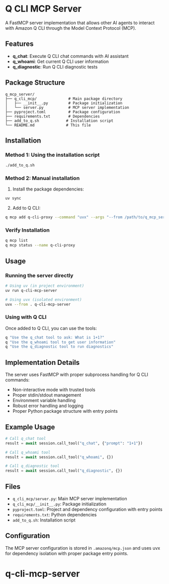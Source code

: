 # Q CLI MCP Server

A FastMCP server implementation that allows other AI agents to interact with Amazon Q CLI through the Model Context Protocol (MCP).

## Features

- **q_chat**: Execute Q CLI chat commands with AI assistant
- **q_whoami**: Get current Q CLI user information
- **q_diagnostic**: Run Q CLI diagnostic tests

## Package Structure

```
q_mcp_server/
├── q_cli_mcp/              # Main package directory
│   ├── __init__.py         # Package initialization
│   └── server.py           # MCP server implementation
├── pyproject.toml          # Package configuration
├── requirements.txt        # Dependencies
├── add_to_q.sh            # Installation script
└── README.md              # This file
```

## Installation

### Method 1: Using the installation script
```bash
./add_to_q.sh
```

### Method 2: Manual installation

1. Install the package dependencies:
```bash
uv sync
```

2. Add to Q CLI:
```bash
q mcp add q-cli-proxy --command "uvx" --args "--from /path/to/q_mcp_server q-cli-mcp-server"
```

### Verify Installation

```bash
q mcp list
q mcp status --name q-cli-proxy
```

## Usage

### Running the server directly
```bash
# Using uv (in project environment)
uv run q-cli-mcp-server

# Using uvx (isolated environment)
uvx --from . q-cli-mcp-server
```

### Using with Q CLI
Once added to Q CLI, you can use the tools:
```bash
q "Use the q_chat tool to ask: What is 1+1?"
q "Use the q_whoami tool to get user information"
q "Use the q_diagnostic tool to run diagnostics"
```

## Implementation Details

The server uses FastMCP with proper subprocess handling for Q CLI commands:
- Non-interactive mode with trusted tools
- Proper stdin/stdout management
- Environment variable handling
- Robust error handling and logging
- Proper Python package structure with entry points

## Example Usage

```python
# Call q_chat tool
result = await session.call_tool("q_chat", {"prompt": "1+1"})

# Call q_whoami tool
result = await session.call_tool("q_whoami", {})

# Call q_diagnostic tool
result = await session.call_tool("q_diagnostic", {})
```

## Files

- `q_cli_mcp/server.py`: Main MCP server implementation
- `q_cli_mcp/__init__.py`: Package initialization
- `pyproject.toml`: Project and dependency configuration with entry points
- `requirements.txt`: Python dependencies
- `add_to_q.sh`: Installation script

## Configuration

The MCP server configuration is stored in `.amazonq/mcp.json` and uses uvx for dependency isolation with proper package entry points.
# q-cli-mcp-server

